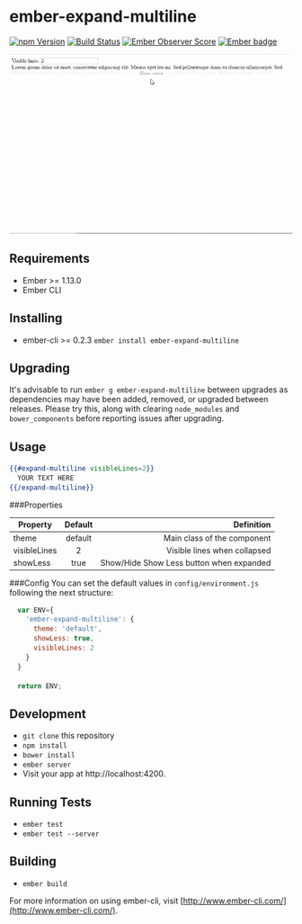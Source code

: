 # ember-expand-multiline
[![npm Version][npm-badge]][npm]
[![Build Status][travis-badge]][travis]
[![Ember Observer Score](http://emberobserver.com/badges/ember-expand-multiline.svg)](http://emberobserver.com/addons/ember-expand-multiline)
[![Ember badge][ember-badge]][embadge]

![gif](./media/expand-multiline.gif)

## Requirements
* Ember >= 1.13.0
* Ember CLI

## Installing

* ember-cli >= 0.2.3 `ember install ember-expand-multiline`

## Upgrading

It's advisable to run `ember g ember-expand-multiline` between upgrades as dependencies may have been added, removed, or upgraded between releases.  Please try this, along with clearing `node_modules` and `bower_components` before reporting issues after upgrading.

## Usage

```hbs
{{#expand-multiline visibleLines=2}}
  YOUR TEXT HERE
{{/expand-multiline}}
```

###Properties

| Property        | Default  | Definition  |
| ------------- |:--------:| -----------:|
| theme         | default  | Main class of the component |
| visibleLines  | 2        | Visible lines when collapsed |
| showLess      | true     | Show/Hide Show Less button when expanded |

###Config
You can set the default values in `config/environment.js` following the next structure:
```js
  var ENV={
    'ember-expand-multiline': {
      theme: 'default',
      showLess: true,
      visibleLines: 2
    }
  }

  return ENV;
```

## Development

* `git clone` this repository
* `npm install`
* `bower install`
* `ember server`
* Visit your app at http://localhost:4200.

## Running Tests

* `ember test`
* `ember test --server`

## Building

* `ember build`

For more information on using ember-cli, visit [http://www.ember-cli.com/](http://www.ember-cli.com/).

[npm]: https://www.npmjs.org/package/ember-expand-multiline
[npm-badge]: https://img.shields.io/npm/v/ember-expand-multiline.svg?style=flat-square
[travis]: https://travis-ci.org/sergiferran/ember-expand-multiline
[travis-badge]: https://img.shields.io/travis/sergiferran/ember-expand-multiline.svg?branch=master&style=flat-square
[embadge]: http://embadge.io/
[ember-badge]: http://embadge.io/v1/badge.svg?start=1.13.0